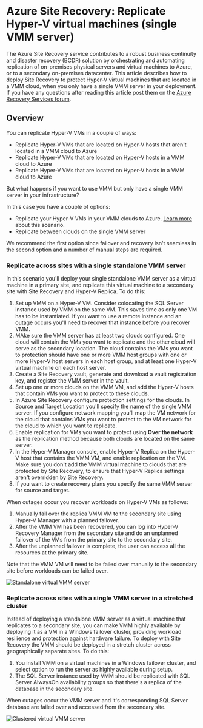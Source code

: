 
<properties
	pageTitle="Azure Site Recovery: Replicate Hyper-V virtual machines (single VMM server)"
	description="Azure Site Recovery coordinates the replication, failover and recovery of virtual machines located in on-premises VMM clouds to Azure or to a secondary VMM cloud."
	services="site-recovery"
	documentationCenter=""
	authors="rayne-wiselman"
	manager="jwhit"
	editor=""/>

<tags
	ms.service="site-recovery"
	ms.date="12/01/2015"
	wacn.date=""/>

#  Azure Site Recovery: Replicate Hyper-V virtual machines (single VMM server)

The Azure Site Recovery service contributes to a robust business continuity and disaster recovery (BCDR) solution by orchestrating and automating replication of on-premises physical servers and virtual machines to Azure, or to a secondary on-premises datacenter. This article describes how to deploy Site Recovery to protect Hyper-V virtual machines that are located in a VMM cloud, when you only have a single VMM server in your deployment. If you have any questions after reading this article post them on the [Azure Recovery Services forum](https://social.msdn.microsoft.com/Forums/zh-cn/home?forum=hypervrecovmgr).

## Overview

You can replicate Hyper-V VMs in a couple of ways:

- Replicate Hyper-V VMs that are located on Hyper-V hosts that aren't located in a VMM cloud to Azure
- Replicate Hyper-V VMs that are located on Hyper-V hosts in a VMM cloud to Azure
- Replicate Hyper-V VMs that are located on Hyper-V hosts in a VMM cloud to Azure

But what happens if you want to use VMM but only have a single VMM server in your infrastructure?

In this case you have a couple of options:

- Replicate your Hyper-V VMs in your VMM clouds to Azure. [Learn more](/documentation/articles/site-recovery-vmm-to-azure) about this scenario.
- Replicate between clouds on the single VMM server

We recommend the first option since failover and recovery isn't seamless in the second option and a number of manual steps are required. 


### Replicate across sites with a single standalone VMM server

In this scenario you'll deploy your single standalone VMM server as a virtual machine in a primary site, and replicate this virtual machine to a secondary site with Site Recovery and Hyper-V Replica. To do this:

1. Set up VMM on a Hyper-V VM. Consider colocating the SQL Server instance used by VMM on the same VM. This saves time as only one VM has to be instantiated. If you want to use a remote instance and an outage occurs you'll need to recover that instance before you recover VMM.
2. MAke sure the VMM server has at least two clouds configured. One cloud will contain the VMs you want to replicate and the other cloud will serve as the secondary location. The cloud contains the VMs you want to protection should have one or more VMM host groups with one or more Hyper-V host servers in each host group, and at least one Hyper-V virtual machine on each host server.
2. Create a Site Recovery vault, generate and download a vault registration key, and register the VMM server in the vault.
2. Set up one or more clouds on the VMM VM, and add the Hyper-V hosts that contain VMs you want to protect to these clouds.
3. In Azure Site Recovery configure protection settings for the clouds. In Source and Target Location you'll specify the name of the single VMM server. If you configure network mapping you'll map the VM network for the cloud that contains VMs you want to protect to the VM network for the cloud to which you want to replicate.
4. Enable replication for VMs you want to protect using **Over the network** as the replication method because both clouds are located on the same server.
4. In the Hyper-V Manager console, enable Hyper-V Replica on the Hyper-V host that contains the VMM VM, and enable replication on the VM. Make sure you don't add the VMM virtual machine to clouds that are protected by Site Recovery, to ensure that Hyper-V Replica settings aren't overridden by Site Recovery.
5. If you want to create recovery plans you specify the same VMM server for source and target. 

When outages occur you recover workloads on Hyper-V VMs as follows:

1. Manually fail over the replica VMM VM to the secondary site using Hyper-V Manager with a planned failover.
2. After the VMM VM has been recovered, you can log into Hyper-V Recovery Manager from the secondary site and do an unplanned failover of the VMs from the primary site to the secondary site.
3. After the unplanned failover is complete, the user can access all the resources at the primary site.

Note that the VMM VM will need to be failed over manually to the secondary site before workloads can be failed over. 

![Standalone virtual VMM server](./media/site-recovery-single-vmm/single-vmm-standalone.png)

### Replicate across sites with a single VMM server in a stretched cluster

Instead of deploying a standalone VMM server as a virtual machine that replicates to a secondary site, you can make VMM highly available by deploying it as a VM in a Windows failover cluster, providing workload resilience and protection against hardware failure. To deploy with Site Recovery the VMM should be deployed in a stretch cluster across geographically separate sites. To do this:

1. You install VMM on a virtual machines in a Windows failover cluster, and select option to run the server as highly available during setup.
2. The SQL Server instance used by VMM should be replicated with SQL Server AlwaysOn availability groups so that there's a replica of the database in the secondary site. 

When outages occur the VMM server and it's corresponding SQL Server database are failed over and accessed from the secondary site.

![Clustered virtual VMM server](./media/site-recovery-single-vmm/single-vmm-cluster.png)




 
